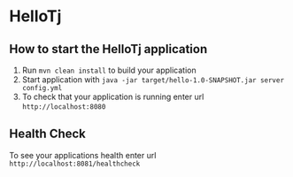 # HelloTj

How to start the HelloTj application
---

1. Run `mvn clean install` to build your application
1. Start application with `java -jar target/hello-1.0-SNAPSHOT.jar server config.yml`
1. To check that your application is running enter url `http://localhost:8080`

Health Check
---

To see your applications health enter url `http://localhost:8081/healthcheck`
